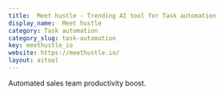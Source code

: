 ```yaml
---
title:  Meet hustle - Trending AI tool for Task automation
display_name:  Meet hustle
category: Task automation
category_slug: task-automation
key: meethustle_io
website: https://meethustle.io/
layout: aitool
---
```


Automated sales team productivity boost.
